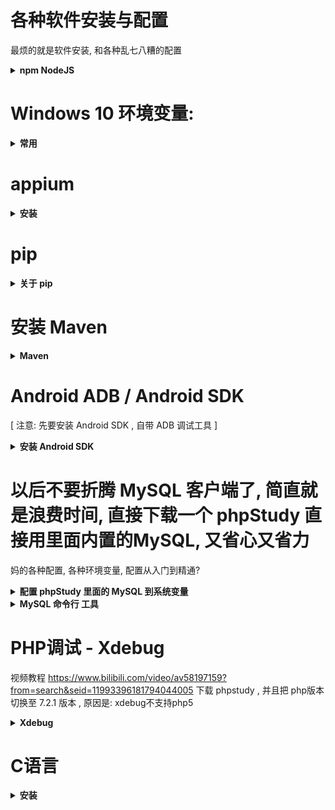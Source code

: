 # 各种软件安装与配置
最烦的就是软件安装, 和各种乱七八糟的配置


<details>
<summary><b> npm NodeJS </b></summary>

```  

查看源:
npm config get registry

或者:
npm config list


https://registry.npmjs.org/国外的节点
每次用npm的，因为走国外的镜像，非常的慢
通过改变默认npm镜像代理服务，可以大幅提升安装速度

方法：
1.命令行指定（临时）
这种方式是在使用命令时，添加 --registry https://registry.npm.taobao.org

案例:
npm --registry https://registry.npm.taobao.org install -g xxxxx [你要安装的软件名]
比如安装 appium :
npm --registry https://registry.npm.taobao.org install -g appium



参考资料 :   https://www.cnblogs.com/baby123/p/10753728.html


```
</details>

















# Windows 10 环境变量:
<details>
<summary><b> 常用 </b></summary>

```  

ps: 
	Windows 10 的环境变量格式为:  (这里每个变量值后不需要加分号“;”系统会自动分隔每个变量值)
		C:\Program Files\Git\cmd
		C:\Program Files (x86)\Common Files\Oracl

		%SystemRoot%\system32
		%SystemRoot%
		%SystemRoot%\System32\Wbem
		%SYSTEMROOT%\System32\WindowsPowerShell\v1.0\
		%SYSTEMROOT%\System32\OpenSSH\

		%JAVA_HOME%\jre\bin
		%JAVA_HOME%\bin
		%MAVEN_HOME%\bin	


		或者在 Windows 10 的 cmd 命令行界面 输入 path 回车, 就可以查看所有的 环境变量 配置

```
</details>




























# appium 
<details>
<summary><b> 安装 </b></summary>

```  


第一步:
	先安装配置好 Android SDK 

然后:
	下载 appium-desktop
	下载地址是: 
		https://github.com/appium/appium-desktop/releases

然后 :

	安装appium server，在Windows  命令下安装(需要安装 nodeJS的 npm)，先输入cmd 
	npm --registry https://registry.npm.taobao.org install -g appium

时间可能会有点长...

检测是否安装成功?
cmd 命令行输入 appium 回车
出现:
	[Appium] Welcome to Appium v1.16.0
	[Appium] Appium REST http interface listener started on 0.0.0.0:4723
则表示安装成功, 并且开启了一个 Appium 服务, 端口号: 4723

结束 服务: Ctrl + C


参考资料 :  https://blog.csdn.net/qq_40024178/article/details/92425265

```
</details>



















# pip
<details>
<summary><b> 关于 pip </b></summary>

```  

查看安装了哪些应用/插件
pip list

访问太慢?
解决办法(使用国内的镜像):
用法 : 加上  -i , 然后后面接上国内的镜像地址, 案例如下:
pip install Django==3.0.3 -i https://pypi.tuna.tsinghua.edu.cn/simple


参考资料:https://zhuanlan.zhihu.com/p/46975553

```
</details>


















# 安装 Maven
<details>
<summary><b> Maven </b></summary>

```

下载好 maven

解压在 C:\Program Files\Maven\ 这个文件夹, 没有建一个

 win -> 搜素 '高级系统设置 '  -> 环境变量

 新建系统变量  
    MAVEN_HOME  变量值：C:\Program Files\Maven\apache-maven-3.5.0\

 编辑系统变量  Path    
    添加变量值： %MAVEN_HOME%\bin


查看 maven 安装路径 :
  打开 cmd , 输入 mvn -v
  Maven home: C:\Program Files\Maven\apache-maven-3.5.0\bin\..
  这就是 maven 的安装路径


国内的maven仓库太慢,  配置镜像:

打开maven 文件夹里面有个 conf 文件夹, 
找到配置文件: setting.xml，
里面有个<mirrors>配置项目，所有的镜像都配置在这里面，如下面配置了两个镜像库:



修改 idea 自带的 maven 地址:  
一般的安装路径在: 
C:\Program Files\JetBrains\IntelliJ IDEA 2019.3.3\plugins\maven\lib\maven3\conf\settings.xml




镜像地址:
[注意: 这个镜像地址会变的, 可能去年可以用的镜像, 今年就用不了了, 网上很多镜像地址根本无法下载]
<mirrors>
  <mirror>
      <id>aliyunmaven</id>
      <mirrorOf>*</mirrorOf>
      <name>阿里云公共仓库</name>
      <url>https://maven.aliyun.com/repository/public</url>
  </mirror>
</mirrors>







方式二，针对单个项目
在项目的maven配置文件pom.xml里，添加repositories配置即可，如下：

  <repositories>
    <repository>
      <id>aliyun</id>
      <name>aliyun</name>
      <url>http://maven.aliyun.com/nexus/content/groups/public</url>
    </repository>
  </repositories>

```
</details>





























# Android ADB / Android SDK
[ 注意: 先要安装 Android SDK , 自带 ADB 调试工具 ]
<details>
<summary><b> 安装 Android SDK </b></summary>

```  

ps: 官方网站可能上不去, 需要科学上网...

不过可以考虑 360 软件管家, 至少比第三方小网站强
速度没的说...


配置Android SDK环境变量（这里用的win10）
	配置Android SDK环境变量主要是为Android命令行工具提供方便，
	可以直接在终端使用部分shell命令。Android SDK附带了一系列命令行工具，
	位于Android SDK安装目录的tools文件夹以及platform-tools下
	这里需要把”\platform-tools“和”\tools”路径追加到系统环境变量Path中，具体如下:
	
	首先，新建一个系统环境变量，变量名为:  
	ANDROID_HOME
	(变量值为你的SDK安装路径, 这里我的安装路径为 C:\Program Files (x86)\Android\android-sdk (变量值后不加分号“;”)

	然后就是在系统的Path变量后，追加
		%ANDROID_HOME%\platform-tools
		%ANDROID_HOME%\tools
		%ANDROID_HOME%\build-tools


测试是否安装成功:
	打开 CMD Windows命令行工具:
	输入 android -h 回车, 没报错即成功
	输入 adb 回车, 没报错即成功


```
</details>















# 以后不要折腾 MySQL 客户端了, 简直就是浪费时间, 直接下载一个 phpStudy 直接用里面内置的MySQL, 又省心又省力
妈的各种配置, 各种环境变量, 配置从入门到精通?
<details>
<summary><b>配置 phpStudy 里面的 MySQL 到系统变量</b></summary>

```  
1 打开 phpStudy
2 点击 其他选项菜单
3 点击 打开文件位置
4 点击 MySQL 

这时候打开了 phpStudy 里面内置的 MySQL 的安装位置,
复制这个路径,

这时候需要把环境变量配置到 Windows10 的系统变量中去,
不然系统无法通过 cmd 直接找到 MySQL

在 Windows10 中按下 win 键, 搜索 '高级系统设置'
点击 '环境变量'
找到系统变量
找到 Path
新建一个,
把刚刚复制的 phpStudy- MySQL 的安装路径粘贴进去
点击确定退出

这样子就可以直接用 cmd 直接操作 phpStudy 里面的 MySQL 了

```
</details>












<details>
<summary><b> MySQL 命令行 工具 </b></summary>

```  
### 一款 命令行 管理MySQL的工具, 叫做: MyCli , 支持自动补全关键字、表名、列和函数
* 在 0-IDE.MD 里面有详细的介绍


### MacOS 下 好用免费的 MySQL 客户端管理工具 : sequel pro , 亲测好用!!!
网址如下:
https://sequelpro.com/download

```
</details>




















# PHP调试 - Xdebug
视频教程
https://www.bilibili.com/video/av58197159?from=search&seid=11993396181794044005
下载 phpstudy , 并且把 php版本切换至 7.2.1 版本 , 原因是: xdebug不支持php5
<details>
<summary><b> Xdebug </b></summary>

```  

打开这个网站
https://xdebug.org/wizard.php
输入 echo phpinfo(); 的信息
按照要求下载dll文件




在 C:\phpStudy\PHPTutorial\php\php-7.2.1-nts\php.ini 加入:
[Xdebug]
zend_extension = "C:\phpStudy\PHPTutorial\php\php-7.2.1-nts\ext\php_xdebug-2.7.2-7.2-vc15-nts.dll"

xdebug.remote_enable=1
xdebug.remote_host=127.0.0.1
xdebug.remote_port=9000





然后 , 打开chrome浏览器的插件市场 , 搜索:  `Xdebug helper` , 点击安装
打开phpstorm , 你会看到右上角有个像 `电话` 一样的图标 , 点击它

```
</details>


















# C语言 
<details>
<summary><b> 安装 </b></summary>

```  
详细教程 :   https://www.bilibili.com/video/av47215049/?spm_id_from=333.788.videocard.8

教程中的资料下载( tdm64-gcc-5.1.0-2.exe ): 
这个安装完自动配置到系统的环境变量:
https://zh.osdn.net/projects/sfnet_tdm-gcc/releases/
https://zh.osdn.net/projects/sfnet_tdm-gcc/downloads/TDM-GCC%20Installer/tdm64-gcc-5.1.0-2.exe/


检查是否安装成功:   
    打开 系统 cmd
    输入:
    gcc --version
    

```
</details>


